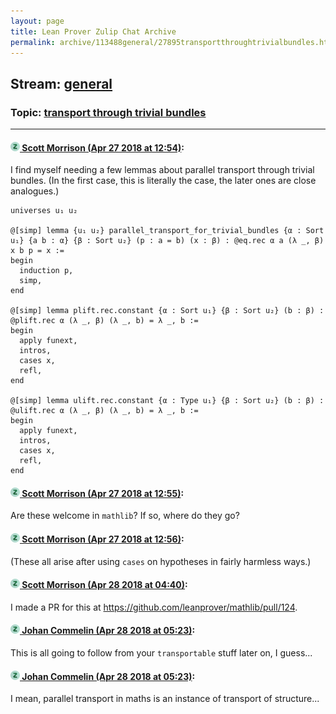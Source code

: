 ```yaml
---
layout: page
title: Lean Prover Zulip Chat Archive 
permalink: archive/113488general/27895transportthroughtrivialbundles.html
---
```


## Stream: [general](index.html)
### Topic: [transport through trivial bundles](27895transportthroughtrivialbundles.html)

---

#### [![Click to go to Zulip](../../assets/img/zulip2.png) Scott Morrison (Apr 27 2018 at 12:54)](https://leanprover.zulipchat.com/#narrow/stream/113488-general/topic/transport%20through%20trivial%20bundles/near/125769004):
I find myself needing a few lemmas about parallel transport through trivial bundles. (In the first case, this is literally the case, the later ones are close analogues.)

````
universes u₁ u₂ 

@[simp] lemma {u₁ u₂} parallel_transport_for_trivial_bundles {α : Sort u₁} {a b : α} {β : Sort u₂} (p : a = b) (x : β) : @eq.rec α a (λ _, β) x b p = x :=
begin
  induction p,
  simp,
end

@[simp] lemma plift.rec.constant {α : Sort u₁} {β : Sort u₂} (b : β) : @plift.rec α (λ _, β) (λ _, b) = λ _, b :=
begin 
  apply funext,
  intros,
  cases x,
  refl,
end

@[simp] lemma ulift.rec.constant {α : Type u₁} {β : Sort u₂} (b : β) : @ulift.rec α (λ _, β) (λ _, b) = λ _, b :=
begin 
  apply funext,
  intros,
  cases x,
  refl,
end
````

#### [![Click to go to Zulip](../../assets/img/zulip2.png) Scott Morrison (Apr 27 2018 at 12:55)](https://leanprover.zulipchat.com/#narrow/stream/113488-general/topic/transport%20through%20trivial%20bundles/near/125769016):
Are these welcome in `mathlib`? If so, where do they go?

#### [![Click to go to Zulip](../../assets/img/zulip2.png) Scott Morrison (Apr 27 2018 at 12:56)](https://leanprover.zulipchat.com/#narrow/stream/113488-general/topic/transport%20through%20trivial%20bundles/near/125769054):
(These all arise after using `cases` on hypotheses in fairly harmless ways.)

#### [![Click to go to Zulip](../../assets/img/zulip2.png) Scott Morrison (Apr 28 2018 at 04:40)](https://leanprover.zulipchat.com/#narrow/stream/113488-general/topic/transport%20through%20trivial%20bundles/near/125803956):
I made a PR for this at <https://github.com/leanprover/mathlib/pull/124>.

#### [![Click to go to Zulip](../../assets/img/zulip2.png) Johan Commelin (Apr 28 2018 at 05:23)](https://leanprover.zulipchat.com/#narrow/stream/113488-general/topic/transport%20through%20trivial%20bundles/near/125805005):
This is all going to follow from your `transportable` stuff later on, I guess...

#### [![Click to go to Zulip](../../assets/img/zulip2.png) Johan Commelin (Apr 28 2018 at 05:23)](https://leanprover.zulipchat.com/#narrow/stream/113488-general/topic/transport%20through%20trivial%20bundles/near/125805006):
I mean, parallel transport in maths is an instance of transport of structure...

